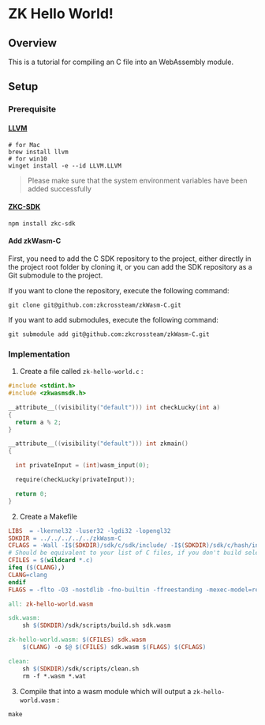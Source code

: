 # ZK Hello World!

## Overview

This is a tutorial for compiling an C file into an WebAssembly module.

## Setup

### Prerequisite

#### [LLVM][1]

```shell
# for Mac
brew install llvm
# for win10
winget install -e --id LLVM.LLVM
```

> Please make sure that the system environment variables have been added successfully

#### [ZKC-SDK][2]

```shell
npm install zkc-sdk
```

#### Add zkWasm-C

First, you need to add the C SDK repository to the project, either directly in the project root folder by cloning it, or you can add the SDK repository as a Git submodule to the project.

If you want to clone the repository, execute the following command:

```shell
git clone git@github.com:zkcrossteam/zkWasm-C.git
```

If you want to add submodules, execute the following command:

```shell
git submodule add git@github.com:zkcrossteam/zkWasm-C.git
```

### Implementation

1.  Create a file called `zk-hello-world.c` :

```c
#include <stdint.h>
#include <zkwasmsdk.h>

__attribute__((visibility("default"))) int checkLucky(int a)
{
  return a % 2;
}

__attribute__((visibility("default"))) int zkmain()
{

  int privateInput = (int)wasm_input(0);

  require(checkLucky(privateInput));

  return 0;
}

```

2.  Create a Makefile

```Makefile
LIBS  = -lkernel32 -luser32 -lgdi32 -lopengl32
SDKDIR = ../../../../../zkWasm-C
CFLAGS = -Wall -I$(SDKDIR)/sdk/c/sdk/include/ -I$(SDKDIR)/sdk/c/hash/include/
# Should be equivalent to your list of C files, if you don't build selectively
CFILES = $(wildcard *.c)
ifeq ($(CLANG),)
CLANG=clang
endif
FLAGS = -flto -O3 -nostdlib -fno-builtin -ffreestanding -mexec-model=reactor --target=wasm32 -Wl,--strip-all -Wl,--initial-memory=131072 -Wl,--max-memory=131072 -Wl,--no-entry -Wl,--allow-undefined -Wl,--export-dynamic

all: zk-hello-world.wasm

sdk.wasm:
    sh $(SDKDIR)/sdk/scripts/build.sh sdk.wasm

zk-hello-world.wasm: $(CFILES) sdk.wasm
    $(CLANG) -o $@ $(CFILES) sdk.wasm $(FLAGS) $(CFLAGS)

clean:
    sh $(SDKDIR)/sdk/scripts/clean.sh
    rm -f *.wasm *.wat

```

3.  Compile that into a wasm module which will output a `zk-hello-world.wasm` :

```shell
make
```

[1]: https://llvm.org/
[2]: https://github.com/zkcrossteam/ZKC-SDK
